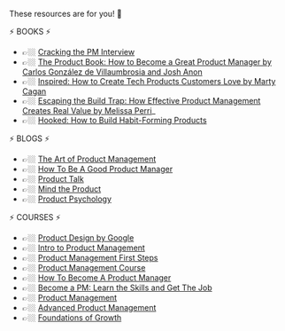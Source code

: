 These resources are for you! 🚀

⚡️ BOOKS ⚡️

- 👉🏼 [Cracking the PM Interview]() 
- 👉🏼 [The Product Book: How to Become a Great Product Manager by Carlos González de Villaumbrosia and Josh Anon]()
- 👉🏼 [Inspired: How to Create Tech Products Customers Love by Marty Cagan]()
- 👉🏼 [Escaping the Build Trap: How Effective Product Management Creates Real Value by Melissa Perri]()_
- 👉🏼 [Hooked: How to Build Habit-Forming Products]()

⚡️ BLOGS ⚡️

- 👉🏼 [The Art of Product Management](https://pmblog.quora.com/)
- 👉🏼 [How To Be A Good Product Manager](https://lnkd.in/gM9Z_9pj)
- 👉🏼 [Product Talk](https://lnkd.in/gK-bEBzB)
- 👉🏼 [Mind the Product](https://lnkd.in/gc8uE4ti)
- 👉🏼 [Product Psychology](https://lnkd.in/gQvi3XCi)

⚡️ COURSES ⚡️

- 👉🏼 [Product Design by Google](https://lnkd.in/girhMriT)
- 👉🏼 [Intro to Product Management](https://lnkd.in/gajNcvHN)
- 👉🏼 [Product Management First Steps](https://lnkd.in/gXKqtyQc)
- 👉🏼 [Product Management Course](https://lnkd.in/gphsXkVn)
- 👉🏼 [How To Become A Product Manager](https://lnkd.in/gRDi82Zc)
- 👉🏼 [Become a PM: Learn the Skills and Get The Job](https://lnkd.in/gwFna3R4)
- 👉🏼 [Product Management](https://lnkd.in/gbXRSzxy)
- 👉🏼 [Advanced Product Management](https://lnkd.in/gwjqJy8d)
- 👉🏼 [Foundations of Growth](https://lnkd.in/grrjCyA8)
